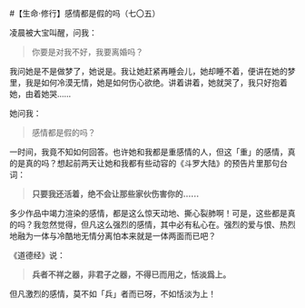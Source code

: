 #【生命⋅修行】感情都是假的吗（七〇五）

凌晨被大宝叫醒，问我：

> 你要是对我不好，我要离婚吗？

我问她是不是做梦了，她说是。我让她赶紧再睡会儿，她却睡不着，便讲在她的梦里，我是如何冷漠无情，她是如何伤心欲绝。讲着讲着，她就哭了，我只好抱着她，由着她哭……

她问我：

> 感情都是假的吗？

一时间，我竟不知如何回答。也许她和我都是重感情的人，但这「重」的感情，真的是真的吗？想起前两天让她和我都有些动容的《斗罗大陆》的预告片里那句台词：

> **只要我还活着，绝不会让那些家伙伤害你的……**

多少作品中竭力渲染的感情，都是这么惊天动地、撕心裂肺啊！可是，这些都是真的吗？我忽然觉得，但凡这么强烈的感情，其中必有私心在。强烈的爱与恨、热烈地融为一体与冷酷地无情分离怕本来就是一体两面而已吧？

《道德经》说：

> **兵者不祥之器，非君子之器，不得已而用之，恬淡爲上。**

但凡激烈的感情，莫不如「兵」者而已呀，不如恬淡为上！

